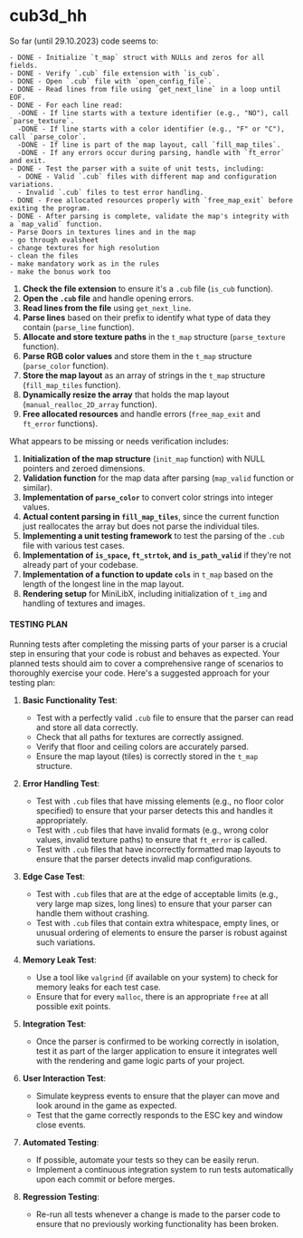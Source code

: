 # cub3d_hh
So far (until 29.10.2023) code seems to:

```
- DONE - Initialize `t_map` struct with NULLs and zeros for all fields.
- DONE - Verify `.cub` file extension with `is_cub`.
- DONE - Open `.cub` file with `open_config_file`.
- DONE - Read lines from file using `get_next_line` in a loop until EOF.
- DONE - For each line read:
  -DONE - If line starts with a texture identifier (e.g., "NO"), call `parse_texture`.
  -DONE - If line starts with a color identifier (e.g., "F" or "C"), call `parse_color`.
  -DONE - If line is part of the map layout, call `fill_map_tiles`.
  -DONE - If any errors occur during parsing, handle with `ft_error` and exit.
- DONE - Test the parser with a suite of unit tests, including:
  - DONE - Valid `.cub` files with different map and configuration variations.
  - Invalid `.cub` files to test error handling.
- DONE - Free allocated resources properly with `free_map_exit` before exiting the program.
- DONE - After parsing is complete, validate the map's integrity with a `map_valid` function.
- Parse Doors in textures lines and in the map
- go through evalsheet
- change textures for high resolution
- clean the files
- make mandatory work as in the rules
- make the bonus work too
```
1. **Check the file extension** to ensure it's a `.cub` file (`is_cub` function).
2. **Open the `.cub` file** and handle opening errors.
3. **Read lines from the file** using `get_next_line`.
4. **Parse lines** based on their prefix to identify what type of data they contain (`parse_line` function).
5. **Allocate and store texture paths** in the `t_map` structure (`parse_texture` function).
6. **Parse RGB color values** and store them in the `t_map` structure (`parse_color` function).
7. **Store the map layout** as an array of strings in the `t_map` structure (`fill_map_tiles` function).
8. **Dynamically resize the array** that holds the map layout (`manual_realloc_2D_array` function).
9. **Free allocated resources** and handle errors (`free_map_exit` and `ft_error` functions).

What appears to be missing or needs verification includes:

1. **Initialization of the map structure** (`init_map` function) with NULL pointers and zeroed dimensions.
2. **Validation function** for the map data after parsing (`map_valid` function or similar).
3. **Implementation of `parse_color`** to convert color strings into integer values.
4. **Actual content parsing in `fill_map_tiles`**, since the current function just reallocates the array but does not parse the individual tiles.
5. **Implementing a unit testing framework** to test the parsing of the `.cub` file with various test cases.
6. **Implementation of `is_space`, `ft_strtok`, and `is_path_valid`** if they're not already part of your codebase.
7. **Implementation of a function to update `cols`** in `t_map` based on the length of the longest line in the map layout.
8. **Rendering setup** for MiniLibX, including initialization of `t_img` and handling of textures and images.


#### TESTING PLAN
Running tests after completing the missing parts of your parser is a crucial step in ensuring that your code is robust and behaves as expected. Your planned tests should aim to cover a comprehensive range of scenarios to thoroughly exercise your code. Here's a suggested approach for your testing plan:

1. **Basic Functionality Test**:
   - Test with a perfectly valid `.cub` file to ensure that the parser can read and store all data correctly.
   - Check that all paths for textures are correctly assigned.
   - Verify that floor and ceiling colors are accurately parsed.
   - Ensure the map layout (tiles) is correctly stored in the `t_map` structure.

2. **Error Handling Test**:
   - Test with `.cub` files that have missing elements (e.g., no floor color specified) to ensure that your parser detects this and handles it appropriately.
   - Test with `.cub` files that have invalid formats (e.g., wrong color values, invalid texture paths) to ensure that `ft_error` is called.
   - Test with `.cub` files that have incorrectly formatted map layouts to ensure that the parser detects invalid map configurations.

3. **Edge Case Test**:
   - Test with `.cub` files that are at the edge of acceptable limits (e.g., very large map sizes, long lines) to ensure that your parser can handle them without crashing.
   - Test with `.cub` files that contain extra whitespace, empty lines, or unusual ordering of elements to ensure the parser is robust against such variations.

4. **Memory Leak Test**:
   - Use a tool like `valgrind` (if available on your system) to check for memory leaks for each test case.
   - Ensure that for every `malloc`, there is an appropriate `free` at all possible exit points.

5. **Integration Test**:
   - Once the parser is confirmed to be working correctly in isolation, test it as part of the larger application to ensure it integrates well with the rendering and game logic parts of your project.

6. **User Interaction Test**:
   - Simulate keypress events to ensure that the player can move and look around in the game as expected.
   - Test that the game correctly responds to the ESC key and window close events.

7. **Automated Testing**:
   - If possible, automate your tests so they can be easily rerun.
   - Implement a continuous integration system to run tests automatically upon each commit or before merges.

8. **Regression Testing**:
   - Re-run all tests whenever a change is made to the parser code to ensure that no previously working functionality has been broken.
